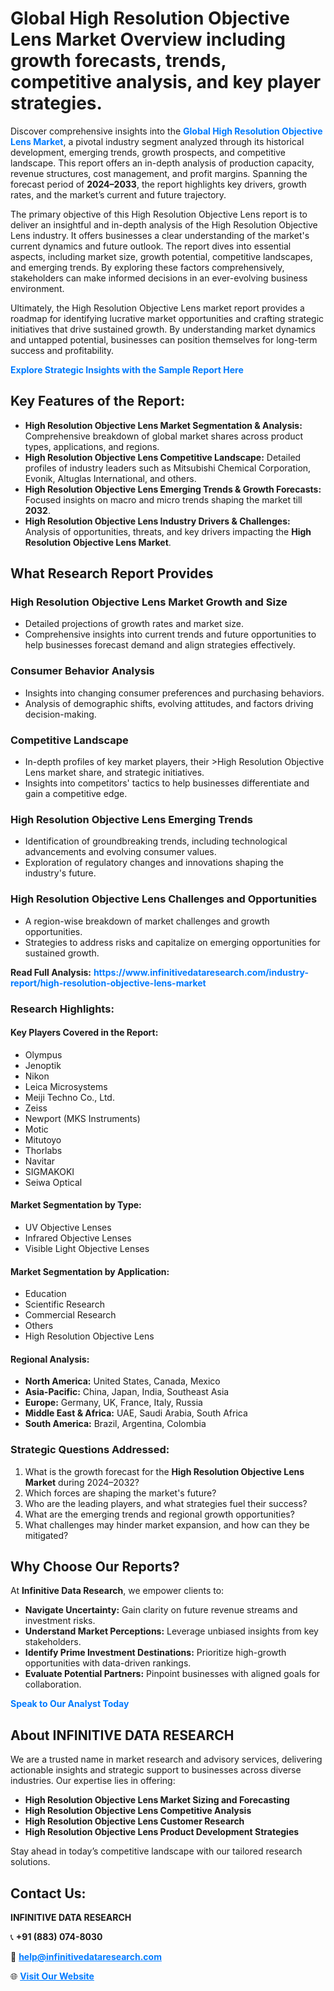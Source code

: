 <h1>Global High Resolution Objective Lens Market Overview including growth forecasts, trends, competitive analysis, and key player strategies.</h1>
<p>
Discover comprehensive insights into the 
<a href="https://www.infinitivedataresearch.com/industry-report/high-resolution-objective-lens-market" rel="dofollow" style="color: #007BFF; text-decoration: none;"><strong>Global High Resolution Objective Lens Market</strong></a>, a pivotal industry segment analyzed through its historical development, emerging trends, growth prospects, and competitive landscape. This report offers an in-depth analysis of production capacity, revenue structures, cost management, and profit margins. Spanning the forecast period of <strong>2024–2033</strong>, the report highlights key drivers, growth rates, and the market’s current and future trajectory.
</p>
<p>
The primary objective of this High Resolution Objective Lens report is to deliver an insightful and in-depth analysis of the High Resolution Objective Lens industry. It offers businesses a clear understanding of the market's current dynamics and future outlook. The report dives into essential aspects, including market size, growth potential, competitive landscapes, and emerging trends. By exploring these factors comprehensively, stakeholders can make informed decisions in an ever-evolving business environment.
</p>
<p>
Ultimately, the High Resolution Objective Lens market report provides a roadmap for identifying lucrative market opportunities and crafting strategic initiatives that drive sustained growth. By understanding market dynamics and untapped potential, businesses can position themselves for long-term success and profitability.
</p>
<p>
<a href="https://www.infinitivedataresearch.com/request-sample/reportId=103664" style="color: #007BFF; text-decoration: none;"><strong>Explore Strategic Insights with the Sample Report Here</strong></a>
</p>

<h2>Key Features of the Report:</h2>
<ul>
<li><strong>High Resolution Objective Lens Market Segmentation & Analysis:</strong> Comprehensive breakdown of global market shares across product types, applications, and regions.</li>
<li><strong>High Resolution Objective Lens Competitive Landscape:</strong> Detailed profiles of industry leaders such as Mitsubishi Chemical Corporation, Evonik, Altuglas International, and others.</li>
<li><strong>High Resolution Objective Lens Emerging Trends & Growth Forecasts:</strong> Focused insights on macro and micro trends shaping the market till <strong>2032</strong>.</li>
<li><strong>High Resolution Objective Lens Industry Drivers & Challenges:</strong> Analysis of opportunities, threats, and key drivers impacting the <strong>High Resolution Objective Lens Market</strong>.</li>
</ul>

<h2>What Research Report Provides</h2>
<h3>High Resolution Objective Lens Market Growth and Size</h3>
<ul>
<li>Detailed projections of growth rates and market size.</li>
<li>Comprehensive insights into current trends and future opportunities to help businesses forecast demand and align strategies effectively.</li>
</ul>

<h3>Consumer Behavior Analysis</h3>
<ul>
<li>Insights into changing consumer preferences and purchasing behaviors.</li>
<li>Analysis of demographic shifts, evolving attitudes, and factors driving decision-making.</li>
</ul>

<h3>Competitive Landscape</h3>
<ul>
<li>In-depth profiles of key market players, their >High Resolution Objective Lens market share, and strategic initiatives.</li>
<li>Insights into competitors' tactics to help businesses differentiate and gain a competitive edge.</li>
</ul>

<h3>High Resolution Objective Lens Emerging Trends</h3>
<ul>
<li>Identification of groundbreaking trends, including technological advancements and evolving consumer values.</li>
<li>Exploration of regulatory changes and innovations shaping the industry's future.</li>
</ul>

<h3>High Resolution Objective Lens Challenges and Opportunities</h3>
<ul>
<li>A region-wise breakdown of market challenges and growth opportunities.</li>
<li>Strategies to address risks and capitalize on emerging opportunities for sustained growth.</li>
</ul>
<p><strong>Read Full Analysis:</strong> <a href="https://www.infinitivedataresearch.com/industry-report/high-resolution-objective-lens-market" rel="dofollow" style="color: #007BFF; text-decoration: none;"><strong>https://www.infinitivedataresearch.com/industry-report/high-resolution-objective-lens-market</strong></a></p>
<h3>Research Highlights:</h3>
<h4>Key Players Covered in the Report:</h4>
<ul><li>Olympus</li><li>Jenoptik</li><li>Nikon</li><li>Leica Microsystems</li><li>Meiji Techno Co., Ltd.</li><li>Zeiss</li><li>Newport (MKS Instruments)</li><li>Motic</li><li>Mitutoyo</li><li>Thorlabs</li><li>Navitar</li><li>SIGMAKOKI</li><li>Seiwa Optical</li></ul>
<h4>Market Segmentation by Type:</h4>
<ul><li>UV Objective Lenses</li><li>Infrared Objective Lenses</li><li>Visible Light Objective Lenses</li></ul>
<h4>Market Segmentation by Application:</h4>
<ul><li>Education</li><li>Scientific Research</li><li>Commercial Research</li><li>Others</li><li>High Resolution Objective Lens</li></ul>

<h4>Regional Analysis:</h4>
<ul>
<li><strong>North America:</strong> United States, Canada, Mexico</li>
<li><strong>Asia-Pacific:</strong> China, Japan, India, Southeast Asia</li>
<li><strong>Europe:</strong> Germany, UK, France, Italy, Russia</li>
<li><strong>Middle East & Africa:</strong> UAE, Saudi Arabia, South Africa</li>
<li><strong>South America:</strong> Brazil, Argentina, Colombia</li>
</ul>

<h3>Strategic Questions Addressed:</h3>
<ol>
<li>What is the growth forecast for the <strong>High Resolution Objective Lens Market</strong> during 2024–2032?</li>
<li>Which forces are shaping the market's future?</li>
<li>Who are the leading players, and what strategies fuel their success?</li>
<li>What are the emerging trends and regional growth opportunities?</li>
<li>What challenges may hinder market expansion, and how can they be mitigated?</li>
</ol>

<h2>Why Choose Our Reports?</h2>
<p>At <strong>Infinitive Data Research</strong>, we empower clients to:</p>
<ul>
<li><strong>Navigate Uncertainty:</strong> Gain clarity on future revenue streams and investment risks.</li>
<li><strong>Understand Market Perceptions:</strong> Leverage unbiased insights from key stakeholders.</li>
<li><strong>Identify Prime Investment Destinations:</strong> Prioritize high-growth opportunities with data-driven rankings.</li>
<li><strong>Evaluate Potential Partners:</strong> Pinpoint businesses with aligned goals for collaboration.</li>
</ul>
<p><a href="https://www.infinitivedataresearch.com/industry-report/high-resolution-objective-lens-market" rel="dofollow" style="color: #007BFF; text-decoration: none;"><strong>Speak to Our Analyst Today</strong></a></p>

<h2>About INFINITIVE DATA RESEARCH</h2>
<p>We are a trusted name in market research and advisory services, delivering actionable insights and strategic support to businesses across diverse industries. Our expertise lies in offering:</p>
<ul>
<li><strong>High Resolution Objective Lens Market Sizing and Forecasting</strong></li>
<li><strong>High Resolution Objective Lens Competitive Analysis</strong></li>
<li><strong>High Resolution Objective Lens Customer Research</strong></li>
<li><strong>High Resolution Objective Lens Product Development Strategies</strong></li>
</ul>
<p>Stay ahead in today’s competitive landscape with our tailored research solutions.</p>

<h2>Contact Us:</h2>
<p><strong>INFINITIVE DATA RESEARCH</strong></p>
<p>📞 <strong>+91 (883) 074-8030</strong></p>
<p>📧 <strong><a href="mailto:help@infinitivedataresearch.com" style="color: #007BFF;">help@infinitivedataresearch.com</a></strong></p>
<p>🌐 <strong><a href="https://www.infinitivedataresearch.com" rel="dofollow" style="color: #007BFF;">Visit Our Website</a></strong></p>